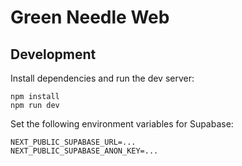 # Green Needle Web

## Development

Install dependencies and run the dev server:

```
npm install
npm run dev
```

Set the following environment variables for Supabase:

```
NEXT_PUBLIC_SUPABASE_URL=...
NEXT_PUBLIC_SUPABASE_ANON_KEY=...
```
